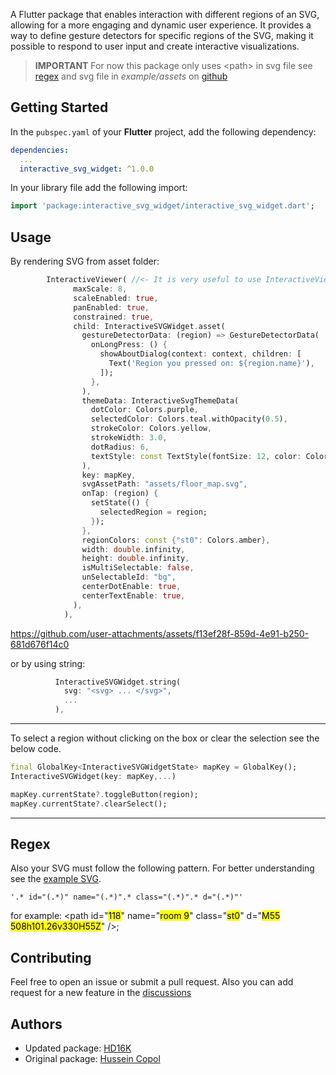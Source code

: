 <!-- markdownlint-disable MD033 MD041 -->

A Flutter package that enables interaction with different regions of an SVG, allowing for a more engaging and dynamic user experience. It provides a way to define gesture detectors for specific regions of the SVG, making it possible to respond to user input and create interactive visualizations.

> **IMPORTANT**
> For now this package only uses \<path> in svg file see [regex](#regex) and svg file in *example/assets* on [github](https://github.com/HD16K/interactable_svg/tree/main/example/assets)

## Getting Started

In the `pubspec.yaml` of your **Flutter** project, add the following dependency:

```yaml
dependencies:
  ...
  interactive_svg_widget: ^1.0.0
```

In your library file add the following import:

```dart
import 'package:interactive_svg_widget/interactive_svg_widget.dart';
```

## Usage

By rendering SVG from asset folder:

```dart
        InteractiveViewer( //<- It is very useful to use InteractiveViewer with this package
              maxScale: 8,
              scaleEnabled: true,
              panEnabled: true,
              constrained: true,
              child: InteractiveSVGWidget.asset(
                gestureDetectorData: (region) => GestureDetectorData(
                  onLongPress: () {
                    showAboutDialog(context: context, children: [
                      Text('Region you pressed on: ${region.name}'),
                    ]);
                  },
                ),
                themeData: InteractiveSvgThemeData(
                  dotColor: Colors.purple,
                  selectedColor: Colors.teal.withOpacity(0.5),
                  strokeColor: Colors.yellow,
                  strokeWidth: 3.0,
                  dotRadius: 6,
                  textStyle: const TextStyle(fontSize: 12, color: Colors.black45),
                ),
                key: mapKey,
                svgAssetPath: "assets/floor_map.svg",
                onTap: (region) {
                  setState(() {
                    selectedRegion = region;
                  });
                },
                regionColors: const {"st0": Colors.amber},
                width: double.infinity,
                height: double.infinity,
                isMultiSelectable: false,
                unSelectableId: "bg",
                centerDotEnable: true,
                centerTextEnable: true,
              ),
            ),
```

https://github.com/user-attachments/assets/f13ef28f-859d-4e91-b250-681d676f14c0

or by using string:

```dart
          InteractiveSVGWidget.string(
            svg: "<svg> ... </svg>",
            ...
          ),
```

---

To select a region without clicking on the box or clear the selection see the below code.

```dart
final GlobalKey<InteractiveSVGWidgetState> mapKey = GlobalKey();
InteractiveSVGWidget(key: mapKey,...)

mapKey.currentState?.toggleButton(region);
mapKey.currentState?.clearSelect();
```

---

## Regex

Also your SVG must follow the following pattern. For better understanding see the [example SVG](https://github.com/HD16K/interactable_svg/tree/main/example/assets).

```regex
'.* id="(.*)" name="(.*)".* class="(.*)".* d="(.*)"'
```

for example:
  \<path id="<mark>118</mark>" name="<mark>room 9</mark>" class="<mark>st0</mark>" d="<mark>M55 508h101.26v330H55Z</mark>" />;

## Contributing

Feel free to open an issue or submit a pull request. Also you can add request for a new feature in the [discussions](https://github.com/HD16K/interactable_svg/discussions/categories/ideas)

## Authors

* Updated package: [HD16K](https://github.com/HD16K)
* Original package: [Hussein Copol](https://github.com/HusseinCopol)
